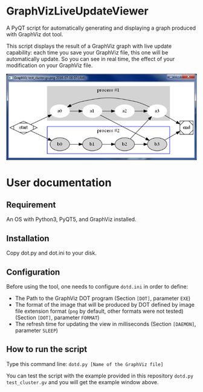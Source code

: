 # GraphVizLiveUpdateViewer

A PyQT script for automatically generating and displaying a graph produced with GraphViz dot tool.

This script displays the result of a GraphViz graph with live update capability: each time you save your GraphViz file, this one will be automatically update. So you can see in real time, the effect of your modification on your GraphViz file.

![Window capture](https://github.com/DDorch/GraphVizLiveUpdateViewer/blob/master/WindowCapture.png)

# User documentation

## Requirement

An OS with Python3, PyQT5, and GraphViz installed.

## Installation

Copy dot.py and dot.ini to your disk.

## Configuration

Before using the tool, one needs to configure `dotd.ini` in order to define:
* The Path to the GraphViz DOT program (Section `[DOT]`, parameter `EXE`)
* The format of the image that will be produced by DOT defined by image file extension format (`png` by default, other formats were not tested) (Section `[DOT]`, parameter `FORMAT`)
* The refresh time for updating the view in milliseconds (Section `[DAEMON]`, parameter `SLEEP`)

## How to run the script

Type this command line: `dotd.py [Name of the GraphViz file]`

You can test the script with the example provided in this repository `dotd.py test_cluster.gv` and you will get the example window above.
